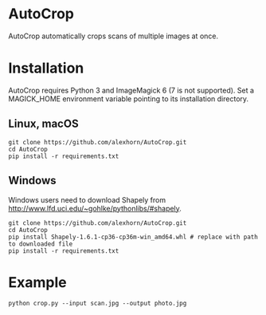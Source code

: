 # AutoCrop
AutoCrop automatically crops scans of multiple images at once.

# Installation
AutoCrop requires Python 3 and ImageMagick 6 (7 is not supported). Set a MAGICK_HOME environment variable pointing to its installation directory.

## Linux, macOS
```
git clone https://github.com/alexhorn/AutoCrop.git
cd AutoCrop
pip install -r requirements.txt
```

## Windows
Windows users need to download Shapely from http://www.lfd.uci.edu/~gohlke/pythonlibs/#shapely.

```
git clone https://github.com/alexhorn/AutoCrop.git
cd AutoCrop
pip install Shapely-1.6.1-cp36-cp36m-win_amd64.whl # replace with path to downloaded file
pip install -r requirements.txt
```

# Example
```
python crop.py --input scan.jpg --output photo.jpg
```
